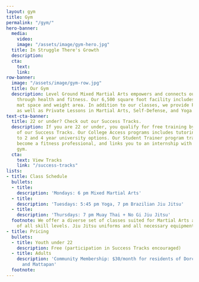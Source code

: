 ```yaml
---
layout: gym
title: Gym
permalink: "/gym/"
hero-banner:
  media:
    video: 
    image: "/assets/image/gym-hero.jpg"
  title: In Struggle There's Growth
  description: 
  cta:
    text: 
    link: 
row-banner:
  image: "/assets/image/gym-row.jpg"
  title: Our Gym
  description: Level Ground Mixed Martial Arts empowers and connects our community
    through health and fitness. Our 6,500 square foot facility includes a dedicated
    mat space and weight area. In addition to our classes, we provide Personal Training
    as well as Private Lessons in Martial Arts, Self-Defense, and Yoga.
text-cta-banner:
  title: 22 or under? Check out our Success Tracks.
  description: If you are 22 or under, you qualify for free training by joining one
    of our Success Tracks. Our College Access programs includes tutoring and connection
    to 2 and 4 year university options. Our Student Trainer program trains you to
    become a fitness professional, and links you to an internship with a Boston-based
    gym.
  cta:
    text: View Tracks
    link: "/success-tracks"
lists:
- title: Class Schedule
  bullets:
  - title: 
    description: 'Mondays: 6 pm Mixed Martial Arts'
  - title: 
    description: 'Tuesdays: 5:45 pm Yoga, 7 pm Brazilian Jiu Jitsu'
  - title: 
    description: 'Thursdays: 7 pm Muay Thai + No Gi Jiu Jitsu'
  footnote: We offer a diverse set of classes suited for Martial Arts and Yoga practitioners
    of all skill levels. Jiu Jitsu uniforms and all necessary equipment is provided.
- title: Pricing
  bullets:
  - title: Youth under 22
    description: Free (participation in Success Tracks encouraged)
  - title: Adults
    description: 'Community Membership: $30/month for residents of Dorchester, Roxbury,
      and Mattapan'
  footnote: 
---
```

